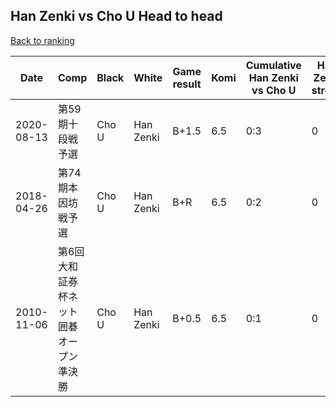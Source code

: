 ## Han Zenki vs Cho U Head to head

[Back to ranking](../../index.md)




| **Date** | **Comp** | **Black** | **White** | **Game result** | **Komi** | **Cumulative Han Zenki vs Cho U** | **Han Zenki streak** | **Cho U streak** | 
| --- | --- | --- | --- | --- | --- | --- | --- | --- |
| 2020-08-13 | 第59期十段戦予選 | Cho U | Han Zenki | B+1.5 | 6.5 | 0:3 | 0 | 3 | 
| 2018-04-26 | 第74期本因坊戦予選 | Cho U | Han Zenki | B+R | 6.5 | 0:2 | 0 | 2 | 
| 2010-11-06 | 第6回大和証券杯ネット囲碁オープン準決勝 | Cho U | Han Zenki | B+0.5 | 6.5 | 0:1 | 0 | 1 |




